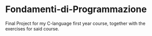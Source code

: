 # Fondamenti-di-Programmazione
Final Project for my C-language first year course, together with the exercises for said course.

